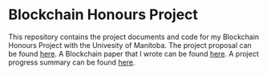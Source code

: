 # Blockchain Honours Project
This repository contains the project documents and code for my Blockchain Honours Project with the Univesity of Manitoba. The project proposal can be found [here](). A Blockchain paper that I wrote can be found [here](). A project progress summary can be found [here]().
